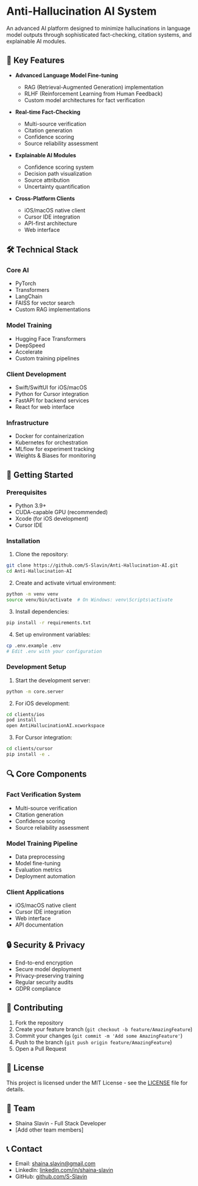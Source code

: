 # Anti-Hallucination AI System

An advanced AI platform designed to minimize hallucinations in language model outputs through sophisticated fact-checking, citation systems, and explainable AI modules.

## 🌟 Key Features

- **Advanced Language Model Fine-tuning**
  - RAG (Retrieval-Augmented Generation) implementation
  - RLHF (Reinforcement Learning from Human Feedback)
  - Custom model architectures for fact verification

- **Real-time Fact-Checking**
  - Multi-source verification
  - Citation generation
  - Confidence scoring
  - Source reliability assessment

- **Explainable AI Modules**
  - Confidence scoring system
  - Decision path visualization
  - Source attribution
  - Uncertainty quantification

- **Cross-Platform Clients**
  - iOS/macOS native client
  - Cursor IDE integration
  - API-first architecture
  - Web interface

## 🛠 Technical Stack

### Core AI
- PyTorch
- Transformers
- LangChain
- FAISS for vector search
- Custom RAG implementations

### Model Training
- Hugging Face Transformers
- DeepSpeed
- Accelerate
- Custom training pipelines

### Client Development
- Swift/SwiftUI for iOS/macOS
- Python for Cursor integration
- FastAPI for backend services
- React for web interface

### Infrastructure
- Docker for containerization
- Kubernetes for orchestration
- MLflow for experiment tracking
- Weights & Biases for monitoring

## 🚀 Getting Started

### Prerequisites
- Python 3.9+
- CUDA-capable GPU (recommended)
- Xcode (for iOS development)
- Cursor IDE

### Installation

1. Clone the repository:
```bash
git clone https://github.com/S-Slavin/Anti-Hallucination-AI.git
cd Anti-Hallucination-AI
```

2. Create and activate virtual environment:
```bash
python -m venv venv
source venv/bin/activate  # On Windows: venv\Scripts\activate
```

3. Install dependencies:
```bash
pip install -r requirements.txt
```

4. Set up environment variables:
```bash
cp .env.example .env
# Edit .env with your configuration
```

### Development Setup

1. Start the development server:
```bash
python -m core.server
```

2. For iOS development:
```bash
cd clients/ios
pod install
open AntiHallucinationAI.xcworkspace
```

3. For Cursor integration:
```bash
cd clients/cursor
pip install -e .
```

## 🔍 Core Components

### Fact Verification System
- Multi-source verification
- Citation generation
- Confidence scoring
- Source reliability assessment

### Model Training Pipeline
- Data preprocessing
- Model fine-tuning
- Evaluation metrics
- Deployment automation

### Client Applications
- iOS/macOS native client
- Cursor IDE integration
- Web interface
- API documentation

## 🔒 Security & Privacy

- End-to-end encryption
- Secure model deployment
- Privacy-preserving training
- Regular security audits
- GDPR compliance

## 🤝 Contributing

1. Fork the repository
2. Create your feature branch (`git checkout -b feature/AmazingFeature`)
3. Commit your changes (`git commit -m 'Add some AmazingFeature'`)
4. Push to the branch (`git push origin feature/AmazingFeature`)
5. Open a Pull Request

## 📄 License

This project is licensed under the MIT License - see the [LICENSE](LICENSE) file for details.

## 👥 Team

- Shaina Slavin - Full Stack Developer
- [Add other team members]

## 📞 Contact

- Email: shaina.slavin@gmail.com
- LinkedIn: [linkedin.com/in/shaina-slavin](https://linkedin.com/in/shaina-slavin)
- GitHub: [github.com/S-Slavin](https://github.com/S-Slavin) 